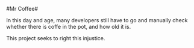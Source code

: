 #Mr Coffee#

In this day and age, many developers still have to go and manually check whether there is coffe in the pot, and how old it is.

This project seeks to right this injustice.
